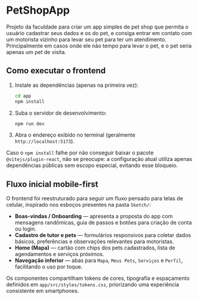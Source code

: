 # PetShopApp

Projeto da faculdade para criar um app simples de pet shop que permita o usuário cadastrar seus dados e os do pet, e consiga entrar em contato com um motorista vizinho para levar seu pet para ter um atendimento. Principalmente em casos onde ele não tempo para levar o pet, e o pet seria apenas um pet de visita.

## Como executar o frontend

1. Instale as dependências (apenas na primeira vez):

   ```bash
   cd app
   npm install
   ```

2. Suba o servidor de desenvolvimento:

   ```bash
   npm run dev
   ```

3. Abra o endereço exibido no terminal (geralmente `http://localhost:5173`).

Caso o `npm install` falhe por não conseguir baixar o pacote `@vitejs/plugin-react`, não se preocupe: a configuração atual utiliza apenas dependências públicas sem escopo especial, evitando esse bloqueio.

## Fluxo inicial mobile-first

O frontend foi reestruturado para seguir um fluxo pensado para telas de celular, inspirado nos esboços presentes na pasta `Sketch/`:

- **Boas-vindas / Onboarding** — apresenta a proposta do app com mensagens randômicas, guia de passos e botões para criação de conta ou login.
- **Cadastro de tutor e pets** — formulários responsivos para coletar dados básicos, preferências e observações relevantes para motoristas.
- **Home (Mapa)** — cartão com chips dos pets cadastrados, lista de agendamentos e serviços próximos.
- **Navegação inferior** — abas para `Mapa`, `Meus Pets`, `Serviços` e `Perfil`, facilitando o uso por toque.

Os componentes compartilham tokens de cores, tipografia e espaçamento definidos em `app/src/styles/tokens.css`, priorizando uma experiência consistente em smartphones.
